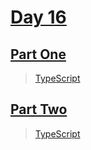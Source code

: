 # [Day 16](https://adventofcode.com/2023/day/16)

## [Part One](https://adventofcode.com/2023/day/16#part1)

> [TypeScript](/solutions/typescript/2023/16/src/p1.ts)

## [Part Two](https://adventofcode.com/2023/day/16#part2)

> [TypeScript](/solutions/typescript/2023/16/src/p2.ts)
